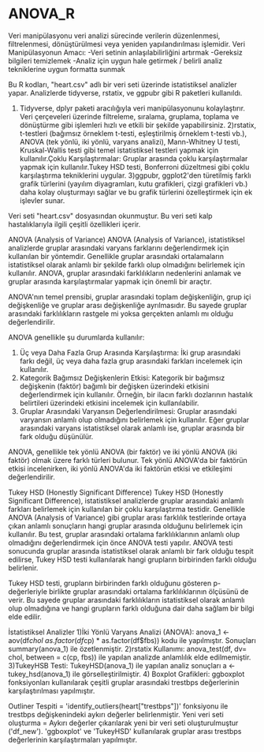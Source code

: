 # ANOVA_R
Veri manipülasyonu
veri analizi sürecinde verilerin düzenlenmesi, filtrelenmesi, dönüştürülmesi veya yeniden yapılandırılması işlemidir.
Veri Manipülasyonun Amacı:
-Veri setinin anlaşılabilirliğini artırmak
-Gereksiz bilgileri temizlemek
-Analiz için uygun hale getirmek / belirli analiz tekniklerine uygun formatta sunmak

Bu R kodları, "heart.csv" adlı bir veri seti üzerinde istatistiksel analizler yapar. Analizlerde tidyverse, rstatix, ve ggpubr gibi R paketleri kullanıldı.
1) Tidyverse, dplyr paketi aracılığıyla veri manipülasyonunu kolaylaştırır. 
Veri çerçeveleri üzerinde filtreleme, sıralama, gruplama, toplama ve dönüştürme gibi işlemleri hızlı ve etkili bir şekilde yapabilirsiniz.
2)rstatix, t-testleri (bağımsız örneklem t-testi, eşleştirilmiş örneklem t-testi vb.), ANOVA (tek yönlü, iki yönlü, varyans analizi), Mann-Whitney U testi, Kruskal-Wallis testi gibi temel istatistiksel testleri yapmak için kullanılır.Çoklu Karşılaştırmalar: Gruplar arasında çoklu karşılaştırmalar yapmak için kullanılır.Tukey HSD testi, Bonferroni düzeltmesi gibi çoklu karşılaştırma tekniklerini uygular.
3)ggpubr, ggplot2'den türetilmiş farklı grafik türlerini (yayılım diyagramları, kutu grafikleri, çizgi grafikleri vb.) daha kolay oluşturmayı sağlar ve bu grafik türlerini özelleştirmek için ek işlevler sunar.
 
Veri seti "heart.csv" dosyasından okunmuştur. Bu veri seti kalp hastalıklarıyla ilgili çeşitli özellikleri içerir.

ANOVA (Analysis of Variance)
ANOVA (Analysis of Variance), istatistiksel analizlerde gruplar arasındaki varyans farklarını değerlendirmek için kullanılan bir yöntemdir. Genellikle gruplar arasındaki ortalamaların istatistiksel olarak anlamlı bir şekilde farklı olup olmadığını belirlemek için kullanılır. ANOVA, gruplar arasındaki farklılıkların nedenlerini anlamak ve gruplar arasında karşılaştırmalar yapmak için önemli bir araçtır.

ANOVA'nın temel prensibi, gruplar arasındaki toplam değişkenliğin, grup içi değişkenliğe ve gruplar arası değişkenliğe ayrılmasıdır. Bu sayede gruplar arasındaki farklılıkların rastgele mi yoksa gerçekten anlamlı mı olduğu değerlendirilir.

ANOVA genellikle şu durumlarda kullanılır:

1) Üç veya Daha Fazla Grup Arasında Karşılaştırma: İki grup arasındaki farkı değil, üç veya daha fazla grup arasındaki farkları incelemek için kullanılır.
2) Kategorik Bağımsız Değişkenlerin Etkisi: Kategorik bir bağımsız değişkenin (faktör) bağımlı bir değişken üzerindeki etkisini değerlendirmek için kullanılır. Örneğin, bir ilacın farklı dozlarının hastalık belirtileri üzerindeki etkisini incelemek için kullanılabilir.
3) Gruplar Arasındaki Varyansın Değerlendirilmesi: Gruplar arasındaki varyansın anlamlı olup olmadığını belirlemek için kullanılır. Eğer gruplar arasındaki varyans istatistiksel olarak anlamlı ise, gruplar arasında bir fark olduğu düşünülür.

ANOVA, genellikle tek yönlü ANOVA (bir faktör) ve iki yönlü ANOVA (iki faktör) olmak üzere farklı türleri bulunur. Tek yönlü ANOVA'da bir faktörün etkisi incelenirken, iki yönlü ANOVA'da iki faktörün etkisi ve etkileşimi değerlendirilir.

Tukey HSD (Honestly Significant Difference)
Tukey HSD (Honestly Significant Difference), istatistiksel analizlerde gruplar arasındaki anlamlı farkları belirlemek için kullanılan bir çoklu karşılaştırma testidir. Genellikle ANOVA (Analysis of Variance) gibi gruplar arası farklılık testlerinde ortaya çıkan anlamlı sonuçların hangi gruplar arasında olduğunu belirlemek için kullanılır. Bu test, gruplar arasındaki ortalama farklılıklarının anlamlı olup olmadığını değerlendirmek için önce ANOVA testi yapılır. ANOVA testi sonucunda gruplar arasında istatistiksel olarak anlamlı bir fark olduğu tespit edilirse, Tukey HSD testi kullanılarak hangi grupların birbirinden farklı olduğu belirlenir.

Tukey HSD testi, grupların birbirinden farklı olduğunu gösteren p-değerleriyle birlikte gruplar arasındaki ortalama farklılıklarının ölçüsünü de verir. Bu sayede gruplar arasındaki farklılıkların istatistiksel olarak anlamlı olup olmadığına ve hangi grupların farklı olduğuna dair daha sağlam bir bilgi elde edilir.

İstatistiksel Analizler
1)İki Yönlü Varyans Analizi (ANOVA): anova_1 <- aov(df$chol ~ as.factor(df$cp) * as.factor(df$fbs)) kodu ile yapılmıştır. Sonuçları summary(anova_1) ile özetlenmiştir.
2)rstatix Kullanımı: anova_test(df, dv= chol, between = c(cp, fbs)) ile yapılan analizde anlamlılık elde edilmemiştir.
3)TukeyHSB Testi: TukeyHSD(anova_1) ile yapılan analiz sonuçları a <- tukey_hsd(anova_1) ile görselleştirilmiştir.
4) Boxplot Grafikleri: ggboxplot fonksiyonları kullanılarak çeşitli gruplar arasındaki trestbps değerlerinin karşılaştırılması yapılmıştır.

Outliner Tespiti = 'identify_outliers(heart["trestbps"])' fonksiyonu ile trestbps değişkenindeki aykırı değerler belirlenmiştir.
Yeni veri seti oluşturma = Aykırı değerler çıkarılarak yeni bir veri seti oluşturulmuştur ('df_new').
'ggboxplot' ve 'TukeyHSD' kullanılarak gruplar arası trestbps değerlerinin karşılaştırmaları yapılmıştır.

